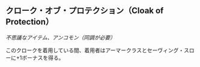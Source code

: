 ## クローク・オブ・プロテクション（Cloak of Protection）
*不思議なアイテム、アンコモン（同調が必要）*

このクロークを着用している間、着用者はアーマークラスとセーヴィング・スローに+1ボーナスを得る。